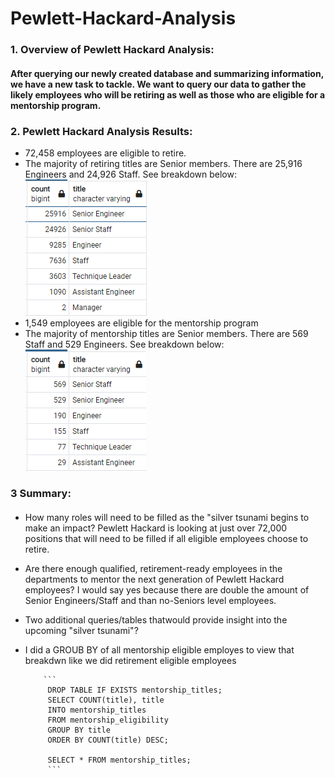 # Pewlett-Hackard-Analysis

### 1. Overview of Pewlett Hackard Analysis:
#### After querying our newly created database and summarizing information, we have a new task to tackle. We want to query our data to gather the likely employees who will be retiring as well as those who are eligible for a mentorship program.

### 2. Pewlett Hackard Analysis Results:
* 72,458 employees are eligible to retire.
* The majority of retiring titles are Senior members. There are 25,916 Engineers and 24,926 Staff. See breakdown below:
      ![retiring](https://github.com/maldonado91/Pewlett-Hackard-Analysis/blob/main/Resources/retiring_titles.PNG)
* 1,549 employees are eligible for the mentorship program
* The majority of mentorship titles are Senior members. There are 569 Staff and 529 Engineers. See breakdown below: 
      ![mentorship](https://github.com/maldonado91/Pewlett-Hackard-Analysis/blob/main/Resources/mentorship_titles.PNG)

 ### 3 Summary:
#### 
* How many roles will need to be filled as the "silver tsunami begins to make an impact?
      Pewlett Hackard is looking at just over 72,000 positions that will need to be filled if all eligible employees choose to retire.
* Are there enough qualified, retirement-ready employees in the departments to mentor the next generation of Pewlett Hackard employees?
      I would say yes because there are double the amount of Senior Engineers/Staff and than no-Seniors level employees.
* Two additional queries/tables thatwould provide insight into the upcoming "silver tsunami"?
 * I did a GROUB BY of all mentorship eligible employes to view that breakdwn like we did retirement eligible employees
           
           ```
            DROP TABLE IF EXISTS mentorship_titles;
            SELECT COUNT(title), title 
            INTO mentorship_titles
            FROM mentorship_eligibility
            GROUP BY title
            ORDER BY COUNT(title) DESC;

            SELECT * FROM mentorship_titles; 
            ```
            

